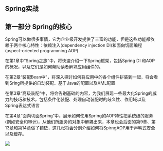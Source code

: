 ## Spring实战

## 第一部分 Spring的核心

Spring可以做很多事情，它为企业级开发提供了丰富的功能，但是这些功能都依赖于两个核心特性：依赖注入(dependency injection DI)和面向切面编程(aspect-oriented programming AOP)

在第1章中“Spring之旅”中，将快速介绍一下Spring框架，包括Spring DI 和AOP的概况，以及它们是如何帮助读者解耦应用组件的。

在第2章“装配Bean中”，将深入探讨如何将应用中的各个组件拼装到一起，将会看到Sring所提供的自动装配、基于Java的配置以及XML配置

在第3章“高级装配”中，将会告别基础的内容，为我们展现一些最大化Spring的威力的技巧和技术，包括条件化装配、处理自动装配时的歧义性、作用域以及Spring表达式语言

在第4章“面向切面Spring”中，展示如何使用Spring的AOP特性把系统级的服务(例如安全和审计)，从他们所服务的对象中解耦出来，本章也会后面的第9章、第13章和第14章做了铺垫，这几张将会分别介绍如何将SpirngAOP用于声明式安全以及缓存。

![](https://i.imgur.com/hTZUmkO.png)
